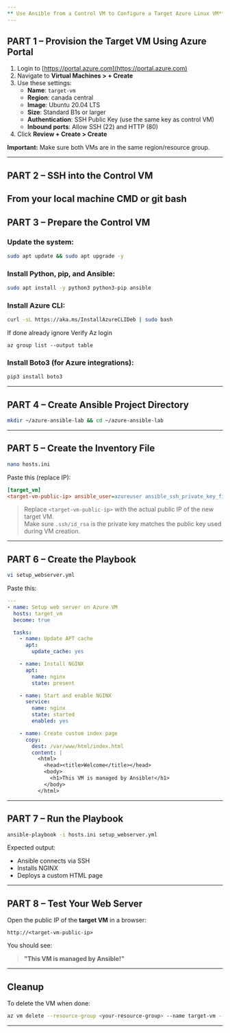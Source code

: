 ```yaml
---
** Use Ansible from a Control VM to Configure a Target Azure Linux VM**
---
```


## **PART 1 – Provision the Target VM Using Azure Portal**

1. Login to [https://portal.azure.com](https://portal.azure.com)
2. Navigate to **Virtual Machines > + Create**
3. Use these settings:
   - **Name**: `target-vm`
   - **Region**: canada central
   - **Image**: Ubuntu 20.04 LTS
   - **Size**: Standard B1s or larger
   - **Authentication**: SSH Public Key (use the same key as control VM)
   - **Inbound ports**: Allow SSH (22) and HTTP (80)
4. Click **Review + Create > Create**

**Important:** Make sure both VMs are in the same region/resource group.

---

## **PART 2 – SSH into the Control VM**

From your local machine CMD or git bash 
---

## **PART 3 – Prepare the Control VM**

### Update the system:

```bash
sudo apt update && sudo apt upgrade -y
```

### Install Python, pip, and Ansible:

```bash
sudo apt install -y python3 python3-pip ansible
```

### Install Azure CLI:

```bash
curl -sL https://aka.ms/InstallAzureCLIDeb | sudo bash
```
If done already ignore
Verify Az login
```
az group list --output table
```

### Install Boto3 (for Azure integrations):

```bash
pip3 install boto3
```

---

## **PART 4 – Create Ansible Project Directory**

```bash
mkdir ~/azure-ansible-lab && cd ~/azure-ansible-lab
```

---

## **PART 5 – Create the Inventory File**

```bash
nano hosts.ini
```

Paste this (replace IP):

```ini
[target_vm]
<target-vm-public-ip> ansible_user=azureuser ansible_ssh_private_key_file=~/.ssh/id_rsa
```

> Replace `<target-vm-public-ip>` with the actual public IP of the new target VM.  
> Make sure `.ssh/id_rsa` is the private key matches the public key used during VM creation.

---

## **PART 6 – Create the Playbook**

```bash
vi setup_webserver.yml
```

Paste this:

```yaml
---
- name: Setup web server on Azure VM
  hosts: target_vm
  become: true

  tasks:
    - name: Update APT cache
      apt:
        update_cache: yes

    - name: Install NGINX
      apt:
        name: nginx
        state: present

    - name: Start and enable NGINX
      service:
        name: nginx
        state: started
        enabled: yes

    - name: Create custom index page
      copy:
        dest: /var/www/html/index.html
        content: |
          <html>
            <head><title>Welcome</title></head>
            <body>
              <h1>This VM is managed by Ansible!</h1>
            </body>
          </html>
```

---

##  **PART 7 – Run the Playbook**

```bash
ansible-playbook -i hosts.ini setup_webserver.yml
```

Expected output:
- Ansible connects via SSH
- Installs NGINX
- Deploys a custom HTML page

---

## **PART 8 – Test Your Web Server**

Open the public IP of the **target VM** in a browser:

```text
http://<target-vm-public-ip>
```

You should see:

> **"This VM is managed by Ansible!"**
---

## **Cleanup**

To delete the VM when done:

```bash
az vm delete --resource-group <your-resource-group> --name target-vm --yes
```

---
